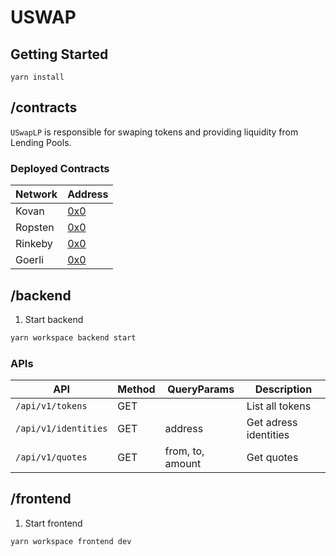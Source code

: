# USWAP

## Getting Started

`yarn install`

## /contracts

`USwapLP` is responsible for swaping tokens and providing liquidity from Lending Pools.

### Deployed Contracts

| Network | Address                                         |
| ------- | ----------------------------------------------- |
| Kovan   | [0x0](https://kovan.etherscan.io/address/0x0)   |
| Ropsten | [0x0](https://ropsten.etherscan.io/address/0x0) |
| Rinkeby | [0x0](https://rinkeby.etherscan.io/address/0x0) |
| Goerli  | [0x0](https://goerli.etherscan.io/address/0x0)  |

## /backend

1. Start backend

```bash
yarn workspace backend start
```

### APIs

| API                  | Method | QueryParams      | Description           |
| -------------------- | ------ | ---------------- | --------------------- |
| `/api/v1/tokens`     | GET    |                  | List all tokens       |
| `/api/v1/identities` | GET    | address          | Get adress identities |
| `/api/v1/quotes`     | GET    | from, to, amount | Get quotes            |

## /frontend

1. Start frontend

```bash
yarn workspace frontend dev
```
